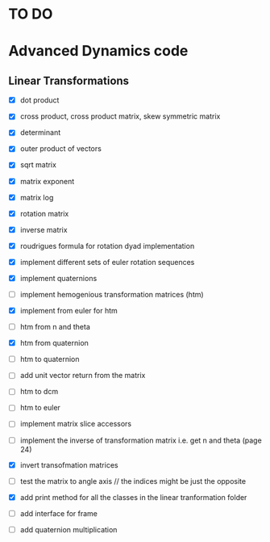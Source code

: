 # TO DO

# Advanced Dynamics code

## Linear Transformations

- [X] dot product

- [x] cross product, cross product matrix, skew symmetric matrix

- [x] determinant

- [x] outer product of vectors

- [x] sqrt matrix

- [x] matrix exponent

- [x] matrix log

- [x] rotation matrix

- [x] inverse matrix

- [x] roudrigues formula for rotation dyad implementation

- [x] implement different sets of euler rotation sequences

- [x] implement quaternions

- [ ] implement hemogenious transformation matrices (htm)

- [x] implement from euler for htm

- [ ] htm from n and theta

- [x] htm from quaternion

- [ ] htm to quaternion

- [ ] add unit vector return from the matrix

- [ ] htm to dcm

- [ ] htm to euler

- [ ] implement matrix slice accessors

- [ ] implement the inverse of transformation matrix i.e. get n and theta (page 24)

- [x] invert transofmation matrices

- [ ] test the matrix to angle axis // the indices might be just the opposite

- [x] add print method for all the classes in the linear tranformation folder

- [ ] add interface for frame

- [ ] add quaternion multiplication
